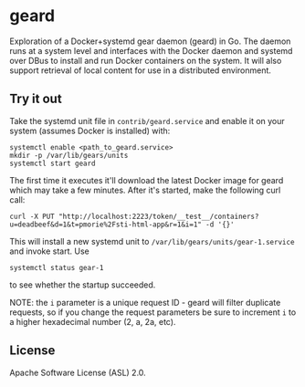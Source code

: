 geard
=====

Exploration of a Docker+systemd gear daemon (geard) in Go.  The daemon runs at a system level and interfaces with the Docker daemon and systemd over DBus to install and run Docker containers on the system.  It will also support retrieval of local content for use in a distributed environment.


Try it out
----------

Take the systemd unit file in <code>contrib/geard.service</code> and enable it on your system (assumes Docker is installed) with: 

    systemctl enable <path_to_geard.service>
    mkdir -p /var/lib/gears/units
    systemctl start geard
    
The first time it executes it'll download the latest Docker image for geard which may take a few minutes.  After it's started, make the following curl call:

    curl -X PUT "http://localhost:2223/token/__test__/containers?u=deadbeef&d=1&t=pmorie%2Fsti-html-app&r=1&i=1" -d '{}'
    
This will install a new systemd unit to <code>/var/lib/gears/units/gear-1.service</code> and invoke start.  Use

    systemctl status gear-1
    
to see whether the startup succeeded.

NOTE: the <code>i</code> parameter is a unique request ID - geard will filter duplicate requests, so if you change the request parameters be sure to increment <code>i</code> to a higher hexadecimal number (2, a, 2a, etc).

License
-------

Apache Software License (ASL) 2.0.

